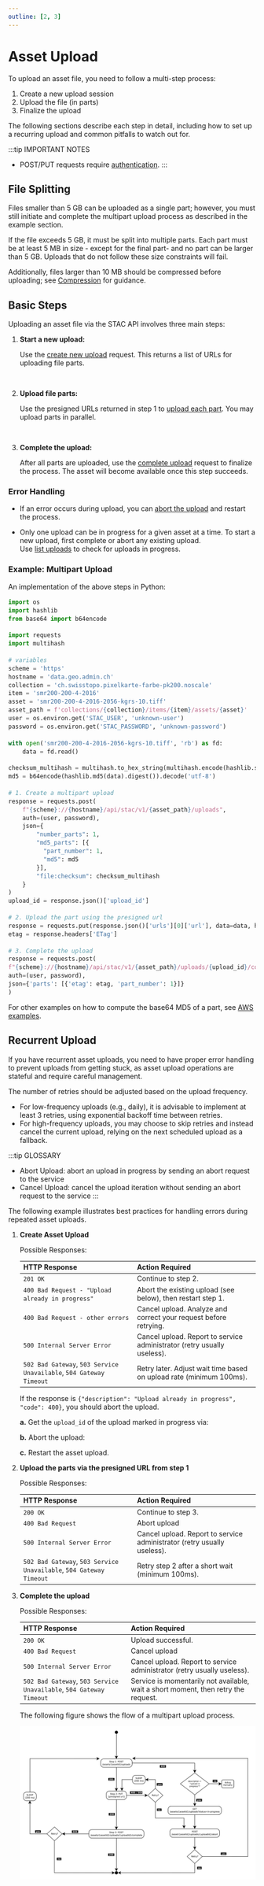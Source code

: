 ```yaml
---
outline: [2, 3]
---
```


# Asset Upload

To upload an asset file, you need to follow a multi-step process:

1. Create a new upload session
2. Upload the file (in parts)
3. Finalize the upload

The following sections describe each step in detail, including how to set up a recurring upload and common pitfalls to watch out for.

:::tip IMPORTANT NOTES

- POST/PUT requests require [authentication](/docs/stac-api/authentication).
  :::

## File Splitting

Files smaller than 5 GB can be uploaded as a single part; however, you must still initiate and complete the multipart upload process as described in the example section.

If the file exceeds 5 GB, it must be split into multiple parts. Each part must be at least 5 MB in size - except for the final part- and no part can be larger than 5 GB. Uploads that do not follow these size constraints will fail.

Additionally, files larger than 10 MB should be compressed before uploading; see [Compression](/docs/stac-api/compression) for guidance.

## Basic Steps

Uploading an asset file via the STAC API involves three main steps:

1. **Start a new upload:**

   Use the [create new upload](https://data.geo.admin.ch/api/stac/static/spec/v1/apitransactional.html#tag/Asset-Upload-Management/operation/createAssetUpload) request. This returns a list of URLs for uploading file parts.

    <ApiCodeBlock url="https://data.geo.admin.ch/api/stac/v1/collections/{collection}/items/{item}/assets/{asset}/uploads" method="POST" />

<br/>

2. **Upload file parts:**

   Use the presigned URLs returned in step 1 to [upload each part](https://data.geo.admin.ch/api/stac/static/spec/v1/apitransactional.html#tag/Asset-Upload-Management/operation/uploadAssetFilePart). You may upload parts in parallel.

    <ApiCodeBlock url="/storage-prefix/{presignedUrl}" method="PUT" />

<br/>

3. **Complete the upload:**

   After all parts are uploaded, use the [complete upload](https://data.geo.admin.ch/api/stac/static/spec/v1/apitransactional.html#tag/Asset-Upload-Management/operation/completeMultipartUpload) request to finalize the process. The asset will become available once this step succeeds.

    <ApiCodeBlock url="https://data.geo.admin.ch/api/stac/v1/collections/{collection}/items/{item}/assets/{asset}/uploads/{upload_id}/complete" method="POST" />

### Error Handling

- If an error occurs during upload, you can [abort the upload](https://data.geo.admin.ch/api/stac/static/spec/v1/apitransactional.html#tag/Asset-Upload-Management/operation/abortMultipartUpload) and restart the process.

  <ApiCodeBlock url="https://data.geo.admin.ch/api/stac/v1/collections/{collection}/items/{item}/assets/{asset}/uploads/{upload_id}/abort" method="POST" />

- Only one upload can be in progress for a given asset at a time. To start a new upload, first complete or abort any existing upload.  
  Use [list uploads](https://data.geo.admin.ch/api/stac/static/spec/v1/apitransactional.html#tag/Asset-Upload-Management/operation/getAssetUploads) to check for uploads in progress.

  <ApiCodeBlock url="https://data.geo.admin.ch/api/stac/v1/collections/{collectionId}/items/{featureId}/assets/{assetId}/uploads" method="GET" />

### Example: Multipart Upload

An implementation of the above steps in Python:

```python
import os
import hashlib
from base64 import b64encode

import requests
import multihash

# variables
scheme = 'https'
hostname = 'data.geo.admin.ch'
collection = 'ch.swisstopo.pixelkarte-farbe-pk200.noscale'
item = 'smr200-200-4-2016'
asset = 'smr200-200-4-2016-2056-kgrs-10.tiff'
asset_path = f'collections/{collection}/items/{item}/assets/{asset}'
user = os.environ.get('STAC_USER', 'unknown-user')
password = os.environ.get('STAC_PASSWORD', 'unknown-password')

with open('smr200-200-4-2016-2056-kgrs-10.tiff', 'rb') as fd:
    data = fd.read()

checksum_multihash = multihash.to_hex_string(multihash.encode(hashlib.sha256(data).digest(), 'sha2-256'))
md5 = b64encode(hashlib.md5(data).digest()).decode('utf-8')

# 1. Create a multipart upload
response = requests.post(
    f"{scheme}://{hostname}/api/stac/v1/{asset_path}/uploads",
    auth=(user, password),
    json={
        "number_parts": 1,
        "md5_parts": [{
          "part_number": 1,
          "md5": md5
        }],
        "file:checksum": checksum_multihash
    }
)
upload_id = response.json()['upload_id']

# 2. Upload the part using the presigned url
response = requests.put(response.json()['urls'][0]['url'], data=data, headers={'Content-MD5': md5})
etag = response.headers['ETag']

# 3. Complete the upload
response = requests.post(
f"{scheme}://{hostname}/api/stac/v1/{asset_path}/uploads/{upload_id}/complete",
auth=(user, password),
json={'parts': [{'etag': etag, 'part_number': 1}]}
)
```

For other examples on how to compute the base64 MD5 of a part, see [AWS examples](https://aws.amazon.com/premiumsupport/knowledge-center/data-integrity-s3/).

## Recurrent Upload

If you have recurrent asset uploads, you need to have proper error handling to prevent uploads from getting stuck, as asset upload operations are stateful and require careful management.

The number of retries should be adjusted based on the upload frequency.

- For low-frequency uploads (e.g., daily), it is advisable to implement at least 3 retries, using exponential backoff time between retries.
- For high-frequency uploads, you may choose to skip retries and instead cancel the current upload, relying on the next scheduled upload as a fallback.

:::tip GLOSSARY

- Abort Upload: abort an upload in progress by sending an abort request to the service
- Cancel Upload: cancel the upload iteration without sending an abort request to the service
  :::

The following example illustrates best practices for handling errors during repeated asset uploads.

1.  **Create Asset Upload**

     <ApiCodeBlock url="https://data.geo.admin.ch/api/stac/v1/collections/{collection}/items/{item}/assets/{asset}/uploads" method="POST" />

    Possible Responses:

    | HTTP Response                                                       | Action Required                                                         |
    | ------------------------------------------------------------------- | ----------------------------------------------------------------------- |
    | `201 OK`                                                            | Continue to step 2.                                                     |
    | `400 Bad Request - "Upload already in progress"`                    | Abort the existing upload (see below), then restart step 1.             |
    | `400 Bad Request - other errors`                                    | Cancel upload. Analyze and correct your request before retrying.        |
    | `500 Internal Server Error`                                         | Cancel upload. Report to service administrator (retry usually useless). |
    | `502 Bad Gateway`, `503 Service Unavailable`, `504 Gateway Timeout` | Retry later. Adjust wait time based on upload rate (minimum 100ms).     |

    If the response is `{"description": "Upload already in progress", "code": 400}`, you should abort the upload.

    **a.** Get the `upload_id` of the upload marked in progress via:

      <ApiCodeBlock url="https://data.geo.admin.ch/api/stac/v1/collections/{collection}/items/{item}/assets/{asset}/uploads?status=in-progress" method="GET" />

    **b.** Abort the upload:

     <ApiCodeBlock url="https://data.geo.admin.ch/api/stac/v1/collections/{collection}/items/{item}/assets/{asset}/uploads/{upload_id}/abort" method="POST" />

    **c.** Restart the asset upload.

2.  **Upload the parts via the presigned URL from step 1**

      <ApiCodeBlock url="{presigned_url}" method="PUT" />

    Possible Responses:

    | HTTP Response                                                       | Action Required                                                         |
    | ------------------------------------------------------------------- | ----------------------------------------------------------------------- |
    | `200 OK`                                                            | Continue to step 3.                                                     |
    | `400 Bad Request`                                                   | Abort upload                                                            |
    | `500 Internal Server Error`                                         | Cancel upload. Report to service administrator (retry usually useless). |
    | `502 Bad Gateway`, `503 Service Unavailable`, `504 Gateway Timeout` | Retry step 2 after a short wait (minimum 100ms).                        |

3.  **Complete the upload**

    <ApiCodeBlock url="https://data.geo.admin.ch/api/stac/v1/collections/{collection}/items/{item}/assets/{asset}/uploads/{upload_id}/complete" method="POST" />

    Possible Responses:

    | HTTP Response                                                       | Action Required                                                                    |
    | ------------------------------------------------------------------- | ---------------------------------------------------------------------------------- |
    | `200 OK`                                                            | Upload successful.                                                                 |
    | `400 Bad Request`                                                   | Cancel upload                                                                      |
    | `500 Internal Server Error`                                         | Cancel upload. Report to service administrator (retry usually useless).            |
    | `502 Bad Gateway`, `503 Service Unavailable`, `504 Gateway Timeout` | Service is momentarily not available, wait a short moment, then retry the request. |

    The following figure shows the flow of a multipart upload process.

    <img src="../../static/service-stac-upload-process.svg" />
